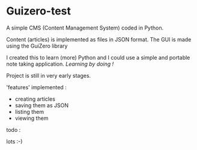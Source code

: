 # Guizero-test
A simple CMS (Content Management System) coded in Python.

Content (articles) is implemented as files in JSON format.
The GUI is made using the GuiZero library

I created this to learn (more) Python and I could use a simple and portable note taking application. *Learning by doing !*

Project is still in very early stages.

'features' implemented :

- creating articles
- saving them as JSON
- listing them
- viewing them

todo :

lots :-)
